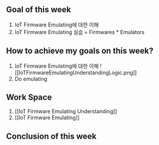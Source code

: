 ## Goal of this week
1. IoT Firmware Emulating에 대한 이해
2. IoT Firmware Emulating 실습 = Firmwares * Emulators

## How to achieve my goals on this week?

1. IoT Firmware Emulating에 대한 이해 ![[IoTFirmwareEmulatingUnderstandingLogic.png]]
2. Do emulating

## Work Space
1. [[IoT Firmware Emulating Understanding]]
2. [[IoT Firmware Emulating]]

## Conclusion of this week

